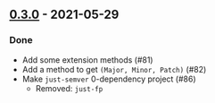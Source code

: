 ## [0.3.0](https://github.com/Kevin-Lee/just-semver/issues?utf8=%E2%9C%93&q=is%3Aissue+is%3Aclosed+milestone%3Amilestone5) - 2021-05-29

### Done
* Add some extension methods (#81)
* Add a method to get `(Major, Minor, Patch)` (#82)
* Make `just-semver` 0-dependency project (#86)
  * Removed: `just-fp`
